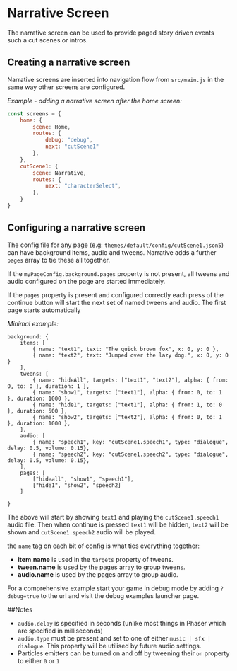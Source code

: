 # Narrative Screen

The narrative screen can be used to provide paged story driven events such a cut scenes or intros.


## Creating a narrative screen

Narrative screens are inserted into navigation flow from `src/main.js` in the same way other screens are configured.

_Example - adding a narrative screen after the home screen:_
```javascript
const screens = {
    home: {
        scene: Home,
        routes: {
            debug: "debug",
            next: "cutScene1"
        },
    },
    cutScene1: {
        scene: Narrative,
        routes: {
            next: "characterSelect",
        },
    }
}
``` 

## Configuring a narrative screen

The config file for any page (e.g: `themes/default/config/cutScene1.json5`) can have background items, audio and tweens.
Narrative adds a further `pages` array to tie these all together.

If the `myPageConfig.background.pages` property is not present, all tweens and audio configured on the page are started immediately.

If the `pages` property is present and configured correctly each press of the continue button will start the next set of named tweens and audio.
The first page starts automatically

_Minimal example:_

```json5
background: {
    items: [
        { name: "text1", text: "The quick brown fox", x: 0, y: 0 },
        { name: "text2", text: "Jumped over the lazy dog.", x: 0, y: 0 }
    ],
    tweens: [
        { name: "hideAll", targets: ["text1", "text2"], alpha: { from: 0, to: 0 }, duration: 1 },
        { name: "show1", targets: ["text1"], alpha: { from: 0, to: 1 }, duration: 1000 },
        { name: "hide1", targets: ["text1"], alpha: { from: 1, to: 0 }, duration: 500 },
        { name: "show2", targets: ["text2"], alpha: { from: 0, to: 1 }, duration: 1000 },
    ],
    audio: [
        { name: "speech1", key: "cutScene1.speech1", type: "dialogue", delay: 0.5, volume: 0.15},
        { name: "speech2", key: "cutScene1.speech2", type: "dialogue", delay: 0.5, volume: 0.15},
    ],
    pages: [
        ["hideall", "show1", "speech1"],
        ["hide1", "show2", "speech2]
    ]

}
```
The above will start by showing `text1` and playing the `cutScene1.speech1` audio file.
Then when continue is pressed `text1` will be hidden, `text2` will be shown and `cutScene1.speech2` audio will be played.

the `name` tag on each bit of config is what ties everything together:

* **item.name** is used in the `targets` property of tweens.
* **tween.name** is used by the pages array to group tweens.
* **audio.name** is used by the pages array to group audio.

For a comprehensive example start your game in debug mode by adding `?debug=true` to the url and visit the debug examples launcher page.

##Notes

* `audio.delay` is specified in seconds (unlike most things in Phaser which are specified in milliseconds)
* `audio.type` must be present and set to one of either `music | sfx | dialogue`. This property will be utilised by future audio settings.
* Particles emitters can be turned on and off by tweening their `on` property to either `0` or `1`
